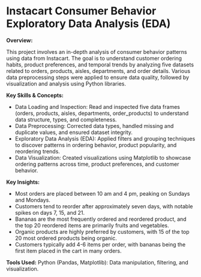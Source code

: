 
# Instacart Consumer Behavior Exploratory Data Analysis (EDA)

**Overview:**

This project involves an in-depth analysis of consumer behavior patterns using data from Instacart. The goal is to understand customer ordering habits, product preferences, and temporal trends by analyzing five datasets related to orders, products, aisles, departments, and order details. Various data preprocessing steps were applied to ensure data quality, followed by visualization and analysis using Python libraries.

**Key Skills & Concepts:**

* Data Loading and Inspection: Read and inspected five data frames (orders, products, aisles, departments, order_products) to understand data structure, types, and completeness.
* Data Preprocessing: Corrected data types, handled missing and duplicate values, and ensured dataset integrity.
* Exploratory Data Analysis (EDA): Applied filters and grouping techniques to discover patterns in ordering behavior, product popularity, and reordering trends.
* Data Visualization: Created visualizations using Matplotlib to showcase ordering patterns across time, product preferences, and customer behavior.

**Key Insights:** 

* Most orders are placed between 10 am and 4 pm, peaking on Sundays and Mondays.
* Customers tend to reorder after approximately seven days, with notable spikes on days 7, 15, and 21.
* Bananas are the most frequently ordered and reordered product, and the top 20 reordered items are primarily fruits and vegetables.
* Organic products are highly preferred by customers, with 15 of the top 20 most ordered products being organic.
* Customers typically add 4-6 items per order, with bananas being the first item placed in the cart in many orders.

**Tools Used:**
Python (Pandas, Matplotlib): Data manipulation, filtering, and visualization.

